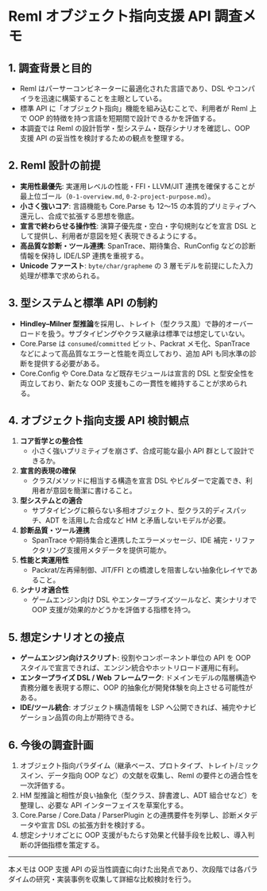 # Reml オブジェクト指向支援 API 調査メモ

## 1. 調査背景と目的
- Reml はパーサーコンビネーターに最適化された言語であり、DSL やコンパイラを迅速に構築することを主眼としている。
- 標準 API に「オブジェクト指向」機能を組み込むことで、利用者が Reml 上で OOP 的特徴を持つ言語を短期間で設計できるかを評価する。
- 本調査では Reml の設計哲学・型システム・既存シナリオを確認し、OOP 支援 API の妥当性を検討するための観点を整理する。

## 2. Reml 設計の前提
- **実用性最優先**: 実運用レベルの性能・FFI・LLVM/JIT 連携を確保することが最上位ゴール（`0-1-overview.md`, `0-2-project-purpose.md`）。
- **小さく強いコア**: 言語機能も Core.Parse も 12〜15 の本質的プリミティブへ還元し、合成で拡張する思想を徹底。
- **宣言で終わらせる操作性**: 演算子優先度・空白・字句規則などを宣言 DSL として提供し、利用者が意図を短く表現できるようにする。
- **高品質な診断・ツール連携**: SpanTrace、期待集合、RunConfig などの診断情報を保持し IDE/LSP 連携を重視する。
- **Unicode ファースト**: `byte/char/grapheme` の 3 層モデルを前提にした入力処理が標準で求められる。

## 3. 型システムと標準 API の制約
- **Hindley–Milner 型推論**を採用し、トレイト（型クラス風）で静的オーバーロードを扱う。サブタイピングやクラス継承は標準では想定していない。
- Core.Parse は `consumed`/`committed` ビット、Packrat メモ化、SpanTrace などによって高品質なエラーと性能を両立しており、追加 API も同水準の診断を提供する必要がある。
- Core.Config や Core.Data など既存モジュールは宣言的 DSL と型安全性を両立しており、新たな OOP 支援もこの一貫性を維持することが求められる。

## 4. オブジェクト指向支援 API 検討観点
1. **コア哲学との整合性**
   - 小さく強いプリミティブを崩さず、合成可能な最小 API 群として設計できるか。
2. **宣言的表現の確保**
   - クラス/メソッドに相当する構造を宣言 DSL やビルダーで定義でき、利用者が意図を簡潔に書けること。
3. **型システムとの適合**
   - サブタイピングに頼らない多相オブジェクト、型クラス的ディスパッチ、ADT を活用した合成など HM と矛盾しないモデルが必要。
4. **診断品質・ツール連携**
   - SpanTrace や期待集合と連携したエラーメッセージ、IDE 補完・リファクタリング支援用メタデータを提供可能か。
5. **性能と実運用性**
   - Packrat/左再帰制御、JIT/FFI との橋渡しを阻害しない抽象化レイヤであること。
6. **シナリオ適合性**
   - ゲームエンジン向け DSL やエンタープライズツールなど、実シナリオで OOP 支援が効果的かどうかを評価する指標を持つ。

## 5. 想定シナリオとの接点
- **ゲームエンジン向けスクリプト**: 役割やコンポーネント単位の API を OOP スタイルで宣言できれば、エンジン統合やホットリロード運用に有利。
- **エンタープライズ DSL / Web フレームワーク**: ドメインモデルの階層構造や責務分離を表現する際に、OOP 的抽象化が開発体験を向上させる可能性がある。
- **IDE/ツール統合**: オブジェクト構造情報を LSP へ公開できれば、補完やナビゲーション品質の向上が期待できる。

## 6. 今後の調査計画
1. オブジェクト指向パラダイム（継承ベース、プロトタイプ、トレイト/ミックスイン、データ指向 OOP など）の文献を収集し、Reml の要件との適合性を一次評価する。
2. HM 型推論と相性が良い抽象化（型クラス、辞書渡し、ADT 組合せなど）を整理し、必要な API インターフェイスを草案化する。
3. Core.Parse / Core.Data / ParserPlugin との連携要件を列挙し、診断メタデータや宣言 DSL の拡張方針を検討する。
4. 想定シナリオごとに OOP 支援がもたらす効果と代替手段を比較し、導入判断の評価指標を策定する。

---

本メモは OOP 支援 API の妥当性調査に向けた出発点であり、次段階では各パラダイムの研究・実装事例を収集して詳細な比較検討を行う。

